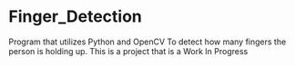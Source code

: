 # Finger_Detection
Program that utilizes Python and OpenCV To detect how many fingers the person is holding up.
This is a project that is a Work In Progress
